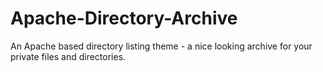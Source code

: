 # Apache-Directory-Archive
An Apache based directory listing theme - a nice looking archive for your private files and directories.

